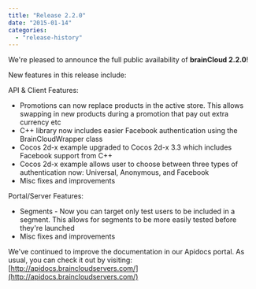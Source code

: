 ```yaml
---
title: "Release 2.2.0"
date: "2015-01-14"
categories: 
  - "release-history"
---
```


We're pleased to announce the full public availability of **brainCloud 2.2.0**!

New features in this release include:

API & Client Features:

- Promotions can now replace products in the active store. This allows swapping in new products during a promotion that pay out extra currency etc
- C++ library now includes easier Facebook authentication using the BrainCloudWrapper class
- Cocos 2d-x example upgraded to Cocos 2d-x 3.3 which includes Facebook support from C++
- Cocos 2d-x example allows user to choose between three types of authentication now: Universal, Anonymous, and Facebook
- Misc fixes and improvements

Portal/Server Features:

- Segments - Now you can target only test users to be included in a segment. This allows for segments to be more easily tested before they're launched
- Misc fixes and improvements

We've continued to improve the documentation in our Apidocs portal. As usual, you can check it out by visiting: [http://apidocs.braincloudservers.com/](http://apidocs.braincloudservers.com/)
